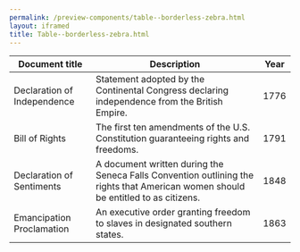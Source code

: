 ```yaml
--- 
permalink: /preview-components/table--borderless-zebra.html
layout: iframed 
title: Table--borderless-zebra.html
---
```

<div class="container">
    <div class="table--responsive-scroll">
        <table class="table table--borderless table--zebra">
            <thead>
                <tr>
                    <th>Document title</th>
                    <th>Description</th>
                    <th>Year</th>
                </tr>
            </thead>
            <tbody>
                <tr>
                    <td>Declaration of Independence</td>
                    <td>Statement adopted by the Continental Congress
                        declaring independence from the British Empire.</td>
                    <td>1776</td>
                </tr>
                <tr>
                    <td>Bill of Rights</td>
                    <td>The first ten amendments of the U.S. Constitution
                        guaranteeing rights and freedoms.</td>
                    <td>1791</td>
                </tr>
                <tr>
                    <td>Declaration of Sentiments</td>
                    <td>A document written during the Seneca Falls
                        Convention outlining the rights that American
                        women should be entitled
                        to as citizens.</td>
                    <td>1848</td>
                </tr>
                <tr>
                    <td>Emancipation Proclamation</td>
                    <td>An executive order granting freedom to slaves in
                        designated southern states.</td>
                    <td>1863</td>
                </tr>
            </tbody>
        </table>
    </div>
</div>